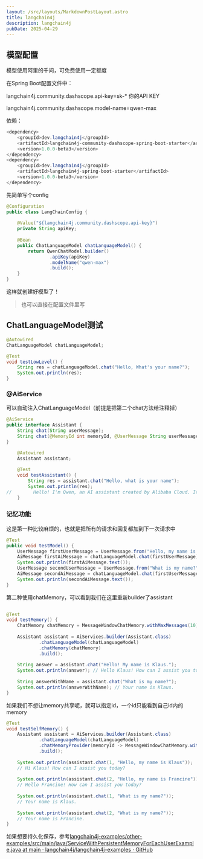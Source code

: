 ```yaml
---
layout: /src/layouts/MarkdownPostLayout.astro
title: langchain4j
description: langchain4j
pubDate: 2025-04-29
---
```

## 模型配置
模型使用阿里的千问，可免费使用一定额度

在Spring Boot配置文件中：

langchain4j.community.dashscope.api-key=sk-*   你的API KEY

langchain4j.community.dashscope.model-name=qwen-max

依赖：

```java
<dependency>  
    <groupId>dev.langchain4j</groupId>  
    <artifactId>langchain4j-community-dashscope-spring-boot-starter</artifactId>  
    <version>1.0.0-beta3</version>  
</dependency>  
<dependency>  
    <groupId>dev.langchain4j</groupId>  
    <artifactId>langchain4j-spring-boot-starter</artifactId>  
    <version>1.0.0-beta3</version>  
</dependency>
```

先简单写个config
```Java
@Configuration  
public class LangChainConfig {  
  
    @Value("${langchain4j.community.dashscope.api-key}")  
    private String apiKey;  
  
    @Bean  
    public ChatLanguageModel chatLanguageModel() {  
        return QwenChatModel.builder()  
                .apiKey(apiKey)  
                .modelName("qwen-max")  
                .build();  
    }  
}
```

这样就创建好模型了！

> 也可以直接在配置文件里写

## ChatLanguageModel测试

```Java
@Autowired  
ChatLanguageModel chatLanguageModel;

@Test  
void testLowLevel() {  
    String res = chatLanguageModel.chat("Hello, What's your name?");  
    System.out.println(res);  
}
```

### @AiService  

可以自动注入ChatLanguageModel（前提是把第二个chat方法给注释掉）

```Java
@AiService  
public interface Assistant {  
    String chat(String userMessage);  
    String chat(@MemoryId int memoryId, @UserMessage String userMessage);  
}
```

```Java
    @Autowired  
    Assistant assistant;  
  
    @Test  
    void testAssistant() {  
        String res = assistant.chat("Hello, what is your name");  
        System.out.println(res);  
//        Hello! I'm Qwen, an AI assistant created by Alibaba Cloud. It's nice to meet you. How can I assist you today?  
    }
```
### 记忆功能

这是第一种比较麻烦的，也就是把所有的请求和回复都加到下一次请求中
```Java
@Test  
public void testModel() {  
    UserMessage firstUserMessage = UserMessage.from("Hello, my name is Klaus");  
    AiMessage firstAiMessage = chatLanguageModel.chat(firstUserMessage).aiMessage(); // Hi Klaus, how can I help you?  
    System.out.println(firstAiMessage.text());  
    UserMessage secondUserMessage = UserMessage.from("What is my name?");  
    AiMessage secondAiMessage = chatLanguageModel.chat(firstUserMessage, firstAiMessage, secondUserMessage).aiMessage(); // Klaus  
    System.out.println(secondAiMessage.text());  
}
```
第二种使用chatMemory，可以看到我们在这里重新builder了assistant
```Java
  
@Test  
void testMemory() {  
    ChatMemory chatMemory = MessageWindowChatMemory.withMaxMessages(10);  
  
    Assistant assistant = AiServices.builder(Assistant.class)  
            .chatLanguageModel(chatLanguageModel)  
            .chatMemory(chatMemory)  
            .build();  
  
    String answer = assistant.chat("Hello! My name is Klaus.");  
    System.out.println(answer); // Hello Klaus! How can I assist you today?  
  
    String answerWithName = assistant.chat("What is my name?");  
    System.out.println(answerWithName); // Your name is Klaus.  
}
```
如果我们不想让memory共享呢，就可以指定id，一个id只能看到自己id内的memory
```Java
@Test  
void testSelfMemory() {  
    Assistant assistant = AiServices.builder(Assistant.class)  
            .chatLanguageModel(chatLanguageModel)  
            .chatMemoryProvider(memoryId -> MessageWindowChatMemory.withMaxMessages(10))  
            .build();  
  
    System.out.println(assistant.chat(1, "Hello, my name is Klaus"));  
    // Hi Klaus! How can I assist you today?  
  
    System.out.println(assistant.chat(2, "Hello, my name is Francine"));  
    // Hello Francine! How can I assist you today?  
  
    System.out.println(assistant.chat(1, "What is my name?"));  
    // Your name is Klaus.  
  
    System.out.println(assistant.chat(2, "What is my name?"));  
    // Your name is Francine.  
}
```

如果想要持久化保存，参考[langchain4j-examples/other-examples/src/main/java/ServiceWithPersistentMemoryForEachUserExample.java at main · langchain4j/langchain4j-examples · GitHub](https://github.com/langchain4j/langchain4j-examples/blob/main/other-examples/src/main/java/ServiceWithPersistentMemoryForEachUserExample.java)
